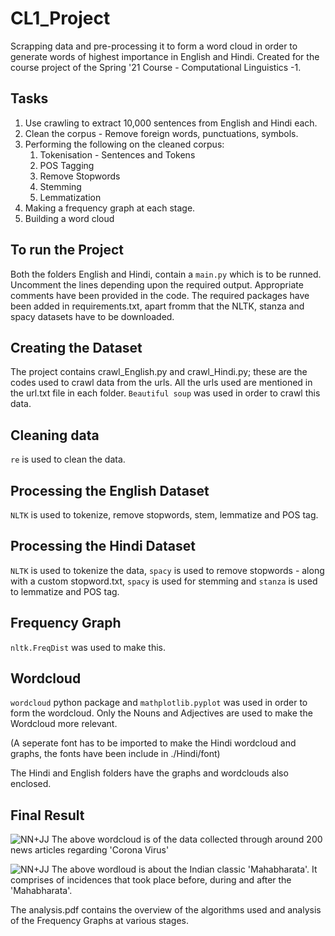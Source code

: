 # CL1_Project
Scrapping data and pre-processing it to form a word cloud in order to generate words of highest importance in English and Hindi. Created for the course project of the Spring '21 Course - Computational Linguistics -1.

## Tasks
1. Use crawling to extract 10,000 sentences from English and Hindi each.
2. Clean the corpus - Remove foreign words, punctuations, symbols.
3. Performing the following on the cleaned corpus:
    1. Tokenisation - Sentences and Tokens
    2. POS Tagging
    3. Remove Stopwords
    4. Stemming 
    5. Lemmatization
4. Making a frequency graph at each stage.
5. Building a word cloud

## To run the Project
Both the folders English and Hindi, contain a `main.py` which is to be runned. Uncomment the lines depending upon the required output. Appropriate comments have been provided in the code. 
The required packages have been added in requirements.txt, apart fromm that the NLTK, stanza and spacy datasets have to be downloaded.

## Creating the Dataset
The project contains crawl_English.py and crawl_Hindi.py; these are the codes used to crawl data from the urls. All the urls used are mentioned in the url.txt file in each folder. `Beautiful soup` was used in order to crawl this data.

## Cleaning data
`re` is used to clean the data.

## Processing the English Dataset
`NLTK` is used to tokenize, remove stopwords, stem, lemmatize and POS tag.

## Processing the Hindi Dataset
`NLTK` is used to tokenize the data, `spacy` is used to remove stopwords - along with a custom stopword.txt, `spacy` is used for stemming and `stanza` is used to lemmatize and POS tag.

## Frequency Graph
`nltk.FreqDist` was used to make this.

## Wordcloud
`wordcloud` python package and `mathplotlib.pyplot` was used in order to form the wordcloud.
Only the Nouns and Adjectives are used to make the Wordcloud more relevant. 

(A seperate font has to be imported to make the Hindi wordcloud and graphs, the fonts have been include in ./Hindi/font)

The Hindi and English folders have the graphs and wordclouds also enclosed.

## Final Result

![NN+JJ](https://user-images.githubusercontent.com/71181616/123839516-d3c9be80-d92a-11eb-99af-129a80d8a1b9.png)
The above wordcloud is of the data collected through around 200 news articles regarding 'Corona Virus'

![NN+JJ](https://user-images.githubusercontent.com/71181616/123839554-df1cea00-d92a-11eb-9d28-97264e20ec7c.png)
The above wordloud is about the Indian classic 'Mahabharata'. It comprises of incidences that took place before, during and after the 'Mahabharata'. 

The analysis.pdf contains the overview of the algorithms used and analysis of the Frequency Graphs at various stages.
